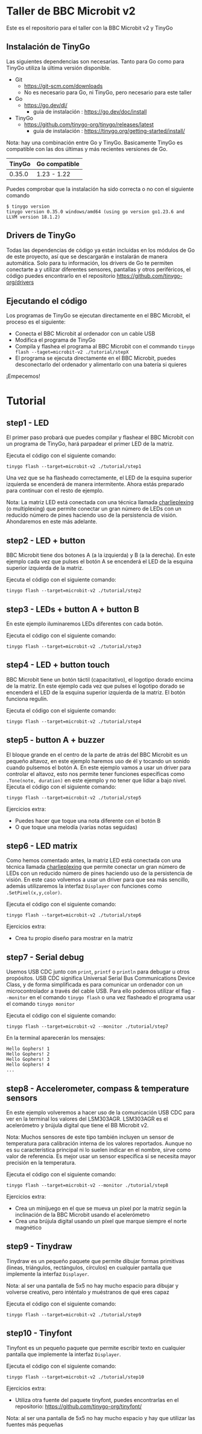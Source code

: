 
# Taller de BBC Microbit v2

Este es el repositorio para el taller con la BBC Microbit v2 y TinyGo

## Instalación de TinyGo

Las siguientes dependencias son necesarias.
Tanto para Go como para TinyGo utiliza la última versión disponible.

* Git
    * https://git-scm.com/downloads
    * No es necesario para Go, ni TinyGo, pero necesario para este taller
* Go
    * https://go.dev/dl/
        * guía de instalación : https://go.dev/doc/install
* TinyGo
    * https://github.com/tinygo-org/tinygo/releases/latest
        * guía de instalación : https://tinygo.org/getting-started/install/


Nota: hay una combinación entre Go y TinyGo. Basicamente TinyGo es compatible con las dos últimas y más recientes versiones de Go.

| TinyGo | Go compatible |
| ------ | ----------- |
| 0.35.0 | 1.23 - 1.22 |


Puedes comprobar que la instalación ha sido correcta o no con el siguiente comando

```
$ tinygo version
tinygo version 0.35.0 windows/amd64 (using go version go1.23.6 and LLVM version 18.1.2)
```

## Drivers de TinyGo

Todas las dependencias de código ya están incluidas en los módulos de Go de este proyecto, así que se descargarán e instalarán de manera automática. Solo para tu información, los drivers de Go te permiten conectarte a y utilizar diferentes sensores, pantallas y otros periféricos, el código puedes encontrarlo en el repositorio https://github.com/tinygo-org/drivers

## Ejecutando el código

Los programas de TinyGo se ejecutan directamente en el BBC Microbit, el proceso es el siguiente:

* Conecta el BBC Microbit al ordenador con un cable USB
* Modifica el programa de TinyGo
* Compila y flashea el programa al BBC Microbit con el commando ```tinygo flash --taget=microbit-v2 ./tutorial/stepX```
* El programa se ejecuta directamente en el BBC Microbit, puedes desconectarlo del ordenador y alimentarlo con una batería si quieres

¡Empecemos!

# Tutorial

## step1 - LED

El primer paso probará que puedes compilar y flashear el BBC Microbit con un programa de TinyGo, hará parpadear el primer LED de la matriz. 


Ejecuta el código con el siguiente comando:

```
tinygo flash --target=microbit-v2 ./tutorial/step1
```

Una vez que se ha flasheado correctamente, el LED de la esquina superior izquierda se encenderá de manera intermitente. Ahora estás preparado para continuar con el resto de ejemplo.

Nota: La matriz LED está conectada con una técnica llamada [charlieplexing](https://en.wikipedia.org/wiki/Charlieplexing) (o multiplexing) que permite conectar un gran número de LEDs con un reducido número de pines haciendo uso de la persistencia de visión. Ahondaremos en este más adelante.

## step2 - LED + button 

BBC Microbit tiene dos botones A (a la izquierda) y B (a la derecha). En este ejemplo cada vez que pulses el botón A se encenderá el LED de la esquina superior izquierda de la matriz.

Ejecuta el código con el siguiente comando:

```
tinygo flash --target=microbit-v2 ./tutorial/step2
```

## step3 - LEDs + button A + button B

En este ejemplo iluminaremos LEDs diferentes con cada botón.

Ejecuta el código con el siguiente comando:

```
tinygo flash --target=microbit-v2 ./tutorial/step3
```

## step4 - LED + button touch

BBC Microbit tiene un botón táctil (capacitativo), el logotipo dorado encima de la matriz. En este ejemplo cada vez que pulses el logotipo dorado se encenderá el LED de la esquina superior izquierda de la matriz. El botón funciona regulín.

Ejecuta el código con el siguiente comando:

```
tinygo flash --target=microbit-v2 ./tutorial/step4
```

## step5 - button A + buzzer

El bloque grande en el centro de la parte de atrás del BBC Microbit es un pequeño altavoz, en este ejemplo haremos uso de él y tocando un sonido cuando pulsemos el botón A. En este ejemplo vamos a usar un driver para controlar el altavoz, esto nos permite tener funciones específicas como ```.Tone(note, duration)``` en este ejemplo y no tener que lidiar a bajo nivel.
Ejecuta el código con el siguiente comando:

```
tinygo flash --target=microbit-v2 ./tutorial/step5
```

Ejercicios extra:
- Puedes hacer que toque una nota diferente con el botón B
- O que toque una melodía (varias notas seguidas)

## step6 - LED matrix

Como hemos comentado antes, la matriz LED está conectada con una técnica llamada [charlieplexing](https://en.wikipedia.org/wiki/Charlieplexing) que permite conectar un gran número de LEDs con un reducido número de pines haciendo uso de la persistencia de visión. En este caso volvemos a usar un driver para que sea más sencillo, además utilizaremos la interfaz ```Displayer``` con funciones como ```.SetPixel(x,y,color)```.

Ejecuta el código con el siguiente comando:

```
tinygo flash --target=microbit-v2 ./tutorial/step6
```

Ejercicios extra:
- Crea tu propio diseño para mostrar en la matriz

## step7 - Serial debug


Usemos USB CDC junto con ```print```, ```printf``` o ```println``` para debugar u otros propósitos.
USB CDC significa Universal Serial Bus Communications Device Class, y de forma simplificada es para comunicar un ordenador con un microcontrolador a través del cable USB.
Para ello podemos utilizar el flag ```--monitor``` en el comando ```tinygo flash``` o una vez flasheado el programa usar el comando ```tinygo monitor```

Ejecuta el código con el siguiente comando:

```
tinygo flash --target=microbit-v2 --monitor ./tutorial/step7
```

En la terminal aparecerán los mensajes: 

```
Hello Gophers! 1
Hello Gophers! 2
Hello Gophers! 3
Hello Gophers! 4
...
```

## step8 - Accelerometer, compass & temperature sensors

En este ejemplo volveremos a hacer uso de la comunicación USB CDC para ver en la terminal los valores del LSM303AGR. LSM303AGR es el acelerómetro y brújula digital que tiene el BB Microbit v2. 

Nota: Muchos sensores de este tipo también incluyen un sensor de temperatura para calibración interna de los valores reportados. Aunque no es su característica principal ni lo suelen indicar en el nombre, sirve como valor de referencia. Es mejor usar un sensor específica si se necesita mayor precisión en la temperatura.

Ejecuta el código con el siguiente comando:

```
tinygo flash --target=microbit-v2 --monitor ./tutorial/step8
```

Ejercicios extra:
- Crea un minijuego en el que se mueva un píxel por la matriz según la inclinación de la BBC Microbit usando el acelerómetro
- Crea una brújula digital usando un píxel que marque siempre el norte magnético

## step9 - Tinydraw

Tinydraw es un pequeño paquete que permite dibujar formas primitivas (lineas, triángulos, rectángulos, círculos) en cualquier pantalla que implemente la interfaz ```Displayer```.

Nota: al ser una pantalla de 5x5 no hay mucho espacio para dibujar y volverse creativo, pero inténtalo y muéstranos de qué eres capaz

Ejecuta el código con el siguiente comando:

```
tinygo flash --target=microbit-v2 ./tutorial/step9
```

## step10 - Tinyfont

Tinyfont es un pequeño paquete que permite escribir texto en cualquier pantalla que implemente la interfaz ```Displayer```.

Ejecuta el código con el siguiente comando:

```
tinygo flash --target=microbit-v2 ./tutorial/step10
```

Ejercicios extra:
- Utiliza otra fuente del paquete tinyfont, puedes encontrarlas en el repositorio: https://github.com/tinygo-org/tinyfont/

Nota: al ser una pantalla de 5x5 no hay mucho espacio y hay que utilizar las fuentes más pequeñas
